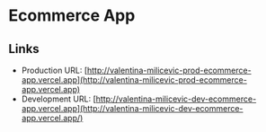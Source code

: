 # Ecommerce App

## Links

- Production URL: [http://valentina-milicevic-prod-ecommerce-app.vercel.app](http://valentina-milicevic-prod-ecommerce-app.vercel.app)
- Development URL: [http://valentina-milicevic-dev-ecommerce-app.vercel.app](http://valentina-milicevic-dev-ecommerce-app.vercel.app/)

